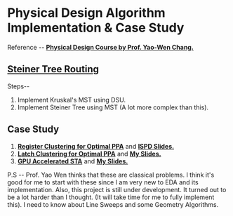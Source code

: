 # Physical Design Algorithm Implementation & Case Study
Reference -- [**Physical Design Course by Prof. Yao-Wen Chang.**](https://github.com/Daikon-Sun/Physical-Design-for-Nanometer-ICs)

## [**Steiner Tree Routing**](https://github.com/sethupathib/Physical-Design-Algorithms-Implementation/tree/main/Steiner%20Routing)

Steps--
1. Implement Kruskal's MST using DSU.
2. Implement Steiner Tree using MST (A lot more complex than this).

## Case Study

1. [**Register Clustering for Optimal PPA**](https://dl.acm.org/doi/10.1145/3299902.3309753) and [**ISPD Slides.**](http://ispd.cc/slides/2019/2_placement_GracefulReg.pdf)
2. [**Latch Clustering for Optimal PPA**](https://dl.acm.org/doi/abs/10.5555/3437539.3437769) and [**My Slides.**](https://github.com/sethupathib/Physical-Design-Algorithms-Implementation/blob/main/Register%20Clustering/Latch%20Clustering.pdf)
3. [**GPU Accelerated STA**](http://yibolin.com/publications/papers/TIMER_ICCAD2020_Guo.pdf) and [**My Slides.**](https://github.com/sethupathib/Physical-Design-Algorithms-Implementation/tree/main/GPU%20-%20STA)

P.S -- Prof. Yao Wen thinks that these are classical problems. I think it's good for me to start with these since I am very new to EDA and its implementation.
Also, this project is still under development. It turned out to be a lot harder than I thought. (It will take time for me to fully implement this). I need to know about Line Sweeps and some Geometry Algorithms.

 
